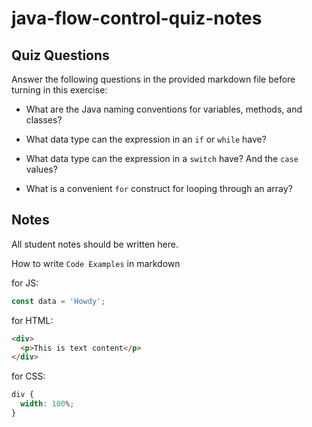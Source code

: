 # java-flow-control-quiz-notes

## Quiz Questions

Answer the following questions in the provided markdown file before turning in this exercise:

- What are the Java naming conventions for variables, methods, and classes?

- What data type can the expression in an `if` or `while` have?

- What data type can the expression in a `switch` have? And the `case` values?

- What is a convenient `for` construct for looping through an array?

## Notes

All student notes should be written here.

How to write `Code Examples` in markdown

for JS:

```javascript
const data = 'Howdy';
```

for HTML:

```html
<div>
  <p>This is text content</p>
</div>
```

for CSS:

```css
div {
  width: 100%;
}
```

